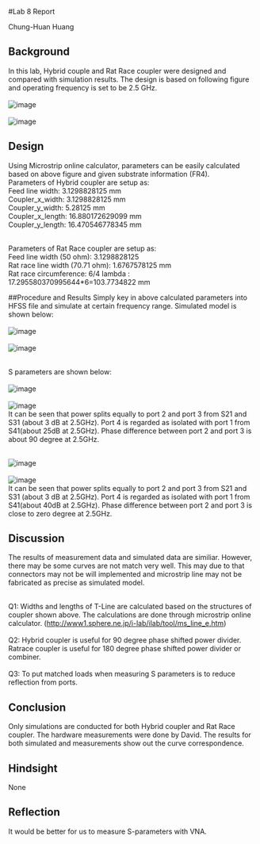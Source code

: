 #Lab 8 Report

Chung-Huan Huang

## Background
In this lab, Hybrid couple and Rat Race coupler were designed and compared with simulation results. The design is based on following figure and operating frequency is set to be 2.5 GHz.<br>
<br>![image](https://github.com/CourseReps/ECEN452-Spring2016/blob/master/Students/tim721w/Lab8/Hybrid_coupler.png) <br>
<br>![image](https://github.com/CourseReps/ECEN452-Spring2016/blob/master/Students/tim721w/Lab8/rat_race_coupler.png) <br>

## Design
Using Microstrip online calculator, parameters can be easily calculated based on above figure and given substrate information (FR4). <br>
Parameters of Hybrid coupler are setup as:<br>
Feed line width: 3.1298828125 mm<br>
Coupler_x_width: 3.1298828125 mm<br>
Coupler_y_width: 5.28125 mm<br>
Coupler_x_length: 16.880172629099 mm <br>
Coupler_y_length: 16.470546778345 mm<br>

<br>Parameters of Rat Race coupler are setup as:<br>
Feed line width (50 ohm): 3.1298828125<br>
Rat race line width (70.71 ohm): 1.6767578125 mm<br>
Rat race circumference: 6/4 lambda : 17.295580370995644*6=103.7734822 mm<br>

##Procedure and Results
Simply key in above calculated parameters into HFSS file and simulate at certain frequency range. Simulated model is shown below:<br>
<br>![image](https://github.com/CourseReps/ECEN452-Spring2016/blob/master/Students/tim721w/Lab8/model_1.png) <br>
<br>![image](https://github.com/CourseReps/ECEN452-Spring2016/blob/master/Students/tim721w/Lab8/model_2.png) <br>

<br>S parameters are shown below:<br>
<br>![image](https://github.com/CourseReps/ECEN452-Spring2016/blob/master/Students/tim721w/Lab8/Hybrid_dB.png) <br>
<br>![image](https://github.com/CourseReps/ECEN452-Spring2016/blob/master/Students/tim721w/Lab8/Phase_diff.png) <br>
It can be seen that power splits equally to port 2 and port 3 from S21 and S31 (about 3 dB at 2.5GHz). Port 4 is regarded as isolated with port 1 from S41(about 25dB at 2.5GHz). Phase difference between port 2 and port 3 is about 90 degree at 2.5GHz. 
<br>

<br>![image](https://github.com/CourseReps/ECEN452-Spring2016/blob/master/Students/tim721w/Lab8/RatRace_dB.png) <br>
<br>![image](https://github.com/CourseReps/ECEN452-Spring2016/blob/master/Students/tim721w/Lab8/RatRace_phase_diff.png) <br>
It can be seen that power splits equally to port 2 and port 3 from S21 and S31 (about 3 dB at 2.5GHz). Port 4 is regarded as isolated with port 1 from S41(about 40dB at 2.5GHz). Phase difference between port 2 and port 3 is close to zero degree at 2.5GHz. 
<br>

## Discussion
The results of measurement data and simulated data are similiar. However, there may be some curves are not match very well. This may due to that connectors may not be will implemented and microstrip line may not be fabricated as precise as simulated model.<br>

<br>Q1: Widths and lengths of T-Line are calculated based on the structures of coupler shown above. The calculations are done through microstrip online calculator. (http://www1.sphere.ne.jp/i-lab/ilab/tool/ms_line_e.htm)
<br>
<br>Q2: Hybrid coupler is useful for 90 degree phase shifted power divider. Ratrace coupler is useful for 180 degree phase shifted power divider or combiner.
<br>
<br>Q3: To put matched loads when measuring S parameters is to reduce reflection from ports.
<br>


## Conclusion
Only simulations are conducted for both Hybrid coupler and Rat Race coupler. The hardware measurements were done by David. The results for both simulated and measurements show out the curve correspondence.<br>

## Hindsight
None<br>

## Reflection
It would be better for us to measure S-parameters with VNA. 
